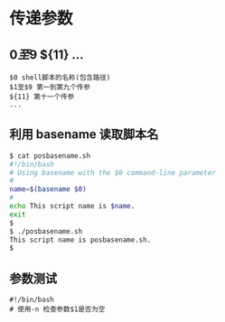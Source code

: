 # 传递参数

## $0至$9 ${11} ...
```
$0 shell脚本的名称(包含路径)
$1至$9 第一到第九个传参
${11} 第十一个传参
...
```
## 利用 basename 读取脚本名
```bash
$ cat posbasename.sh
#!/bin/bash
# Using basename with the $0 command-line parameter
#
name=$(basename $0)
#
echo This script name is $name.
exit
$
$ ./posbasename.sh
This script name is posbasename.sh.
$
```
## 参数测试
```
#!/bin/bash
# 使用-n 检查参数$1是否为空

```